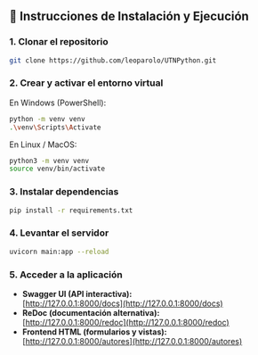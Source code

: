 ## 🔧 Instrucciones de Instalación y Ejecución

### 1. Clonar el repositorio
```bash
git clone https://github.com/leoparolo/UTNPython.git
```

### 2. Crear y activar el entorno virtual
En Windows (PowerShell):
```bash
python -m venv venv
.\venv\Scripts\Activate
```

En Linux / MacOS:
```bash
python3 -m venv venv
source venv/bin/activate
```

### 3. Instalar dependencias
```bash
pip install -r requirements.txt
```

### 4. Levantar el servidor
```bash
uvicorn main:app --reload
```

### 5. Acceder a la aplicación
- **Swagger UI (API interactiva):**  
  [http://127.0.0.1:8000/docs](http://127.0.0.1:8000/docs)
- **ReDoc (documentación alternativa):**  
  [http://127.0.0.1:8000/redoc](http://127.0.0.1:8000/redoc)
- **Frontend HTML (formularios y vistas):**  
  [http://127.0.0.1:8000/autores](http://127.0.0.1:8000/autores)
